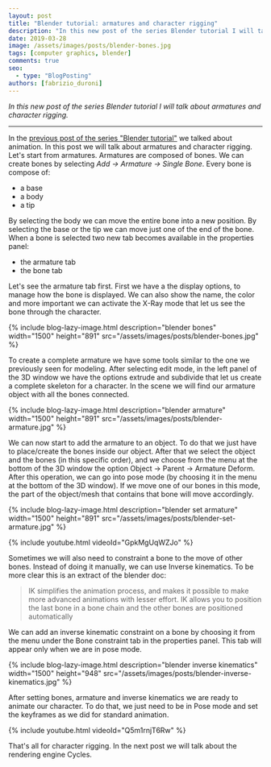 ```yaml
---
layout: post
title: "Blender tutorial: armatures and character rigging"
description: "In this new post of the series Blender tutorial I will talk about character rigging."
date: 2019-03-28
image: /assets/images/posts/blender-bones.jpg
tags: [computer graphics, blender]
comments: true
seo:
  - type: "BlogPosting"
authors: [fabrizio_duroni] 
---
```


*In this new post of the series Blender tutorial I will talk about armatures and character rigging.*

---

In the [previous post of the series "Blender tutorial"](/2019/03/27/blender-tutorial-13-animation.html) we talked about animation. In this post we will talk about armatures and character rigging.  
Let's start from armatures. Armatures are composed of bones. We can create bones by selecting *Add -> Armature -> Single Bone*. Every bone is compose of:

* a base
* a body
* a tip

By selecting the body we can move the entire bone into a new position. By selecting the base or the tip we can 
move just one of the end of the bone. When a bone is selected two new tab becomes available in the properties panel:

* the armature tab
* the bone tab

Let's see the armature tab first. First we have a the display options, to manage how the bone is displayed. We can 
also show the name, the color and more important we can activate the X-Ray mode that let us see the bone through the 
character.
  
{% include blog-lazy-image.html description="blender bones" width="1500" height="891" src="/assets/images/posts/blender-bones.jpg" %}
  
To create a complete armature we have some tools similar to the one we previously seen for modeling. After selecting 
edit mode, in the left panel of the 3D window we have the options extrude and subdivide that let us create a complete
 skeleton for a character. In the scene we will find our armature object with all the bones connected.

{% include blog-lazy-image.html description="blender armature" width="1500" height="891" src="/assets/images/posts/blender-armature.jpg" %}

We can now start to add the armature to an object. To do that we just have to place/create the bones inside our 
object. After that we select the object and the bones (in this specific order), and we choose from the menu at the 
bottom of the 3D window the option Object -> Parent -> Armature Deform. After this operation, we can go into pose 
mode (by choosing it in the menu at the bottom of the 3D window). If we move one of our
 bones in this mode, the part of the object/mesh that contains that bone will move accordingly.

{% include blog-lazy-image.html description="blender set armature" width="1500" height="891" src="/assets/images/posts/blender-set-armature.jpg" %}

{% include youtube.html videoId="GpkMgUqWZJo" %}

Sometimes we will also need to constraint a bone to the move of other bones. Instead of doing it manually, we can use
 Inverse kinematics. To be more clear this is an extract of the blender doc:

> IK simplifies the animation process, and makes it possible to make more advanced animations with lesser effort. IK 
allows you to position the last bone in a bone chain and the other bones are positioned automatically

We can add an inverse kinematic constraint on a bone by choosing it from the menu under the Bone constraint tab in 
the properties panel. This tab will appear only when we are in pose mode.

{% include blog-lazy-image.html description="blender inverse kinematics" width="1500" height="948" src="/assets/images/posts/blender-inverse-kinematics.jpg" %}

After setting bones, armature and inverse kinematics we are ready to animate our character. To do that, we just need to be in Pose mode and set the keyframes as we did for standard animation.

{% include youtube.html videoId="Q5m1rnjT6Rw" %}

That's all for character rigging. In the next post we will talk about the rendering engine Cycles.
